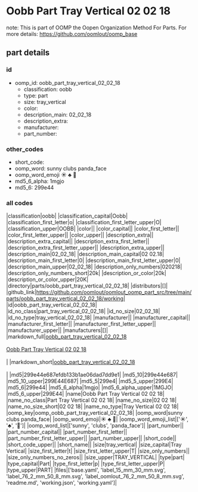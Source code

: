 # Oobb Part Tray Vertical 02 02 18  

note: This is part of OOMP the Oopen Organization Method For Parts. For more details: https://github.com/oomlout/oomp_base

##  part details





### id
* oomp_id: oobb_part_tray_vertical_02_02_18
  * classification: oobb
  * type: part
  * size: tray_vertical
  * color: 
  * description_main: 02_02_18
  * description_extra: 
  * manufacturer: 
  * part_number: 

### other_codes
* short_code: 
* oomp_word: sunny clubs panda_face
* oomp_word_emoji :sunny: :clubs: :panda_face:
* md5_6_alpha: 1mgjo
* md5_6: 299e44

### all codes 
|classification|oobb|
|classification_capital|Oobb|
|classification_first_letter|o|
|classification_first_letter_upper|O|
|classification_upper|OOBB|
|color||
|color_capital||
|color_first_letter||
|color_first_letter_upper||
|color_upper||
|description_extra||
|description_extra_capital||
|description_extra_first_letter||
|description_extra_first_letter_upper||
|description_extra_upper||
|description_main|02_02_18|
|description_main_capital|02 02.18|
|description_main_first_letter|0|
|description_main_first_letter_upper|0|
|description_main_upper|02_02_18|
|description_only_numbers|020218|
|description_only_numbers_short|20k|
|description_or_color|20k|
|description_or_color_upper|20K|
|directory|parts/oobb_part_tray_vertical_02_02_18|
|distributors|[]|
|github_link|https://github.com/oomlout/oomlout_oomp_part_src/tree/main/parts/oobb_part_tray_vertical_02_02_18/working|
|id|oobb_part_tray_vertical_02_02_18|
|id_no_class|part_tray_vertical_02_02_18|
|id_no_size|02_02_18|
|id_no_type|tray_vertical_02_02_18|
|manufacturer||
|manufacturer_capital||
|manufacturer_first_letter||
|manufacturer_first_letter_upper||
|manufacturer_upper||
|manufacturers|[]|
|markdown_full|[oobb_part_tray_vertical_02_02_18](https://github.com/oomlout/oomlout_oomp_part_src/tree/main/parts/oobb_part_tray_vertical_02_02_18/working)<br>[](https://github.com/oomlout/oomlout_oomp_part_src/tree/main/parts/oobb_part_tray_vertical_02_02_18/working)<br>[Oobb Part Tray Vertical 02 02 18](https://github.com/oomlout/oomlout_oomp_part_src/tree/main/parts/oobb_part_tray_vertical_02_02_18/working)<br><br>|
|markdown_short|[oobb_part_tray_vertical_02_02_18](https://github.com/oomlout/oomlout_oomp_part_src/tree/main/parts/oobb_part_tray_vertical_02_02_18/working)<br><br>|
|md5|299e44e687efdb133b1ae06dad7dd9e1|
|md5_10|299e44e687|
|md5_10_upper|299E44E687|
|md5_5|299e4|
|md5_5_upper|299E4|
|md5_6|299e44|
|md5_6_alpha|1mgjo|
|md5_6_alpha_upper|1MGJO|
|md5_6_upper|299E44|
|name|Oobb Part Tray Vertical 02 02 18|
|name_no_class|Part Tray Vertical 02 02 18|
|name_no_size|02 02 18|
|name_no_size_short|02 02 18|
|name_no_type|Tray Vertical 02 02 18|
|oomp_key|oomp_oobb_part_tray_vertical_02_02_18|
|oomp_word|sunny clubs panda_face|
|oomp_word_emoji|:sunny: :clubs: :panda_face:|
|oomp_word_emoji_list|[':sunny:', ':clubs:', ':panda_face:']|
|oomp_word_list|['sunny', 'clubs', 'panda_face']|
|part_number||
|part_number_capital||
|part_number_first_letter||
|part_number_first_letter_upper||
|part_number_upper||
|short_code||
|short_code_upper||
|short_name||
|size|tray_vertical|
|size_capital|Tray Vertical|
|size_first_letter|t|
|size_first_letter_upper|T|
|size_only_numbers||
|size_only_numbers_no_zeros||
|size_upper|TRAY_VERTICAL|
|type|part|
|type_capital|Part|
|type_first_letter|p|
|type_first_letter_upper|P|
|type_upper|PART|
|files|['base.yaml', 'label_15_mm_30_mm.svg', 'label_76_2_mm_50_8_mm.svg', 'label_oomlout_76_2_mm_50_8_mm.svg', 'readme.md', 'working.json', 'working.yaml']|
